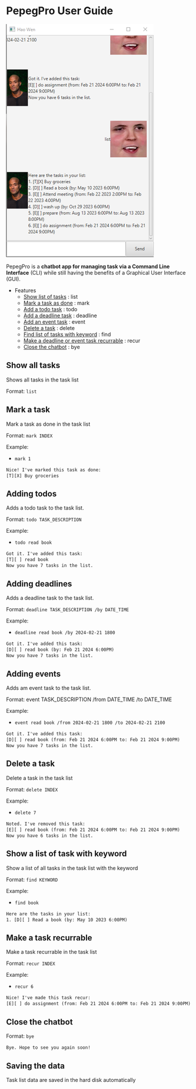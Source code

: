 # PepegPro User Guide

![alt text](./Ui.png)

PepegPro is a **chatbot app for managing task via a Command Line Interface** (CLI)
while still having the benefits of a Graphical User Interface (GUI).

- Features
    - [Show list of tasks](#show-all-tasks) : list
    - [Mark a task as done](#mark-a-task) : mark
    - [Add a todo task](#adding-todos) : todo
    - [Add a deadline task](#adding-deadlines) : deadline
    - [Add an event task](#adding-events) : event
    - [Delete a task](#delete-a-task) : delete
    - [Find list of tasks with keyword](#show-a-list-of-task-with-keyword) : find
    - [Make a deadline or event task recurrable](#make-a-task-recurrable) : recur
    - [Close the chatbot](#close-the-chatbot) : bye 

## Show all tasks

Shows all tasks in the task list

Format: ```list```

## Mark a task

Mark a task as done in the task list

Format: ```mark INDEX```

Example:
- ```mark 1```

```
Nice! I've marked this task as done:
[T][X] Buy groceries
```

## Adding todos

Adds a todo task to the task list.

Format: ```todo TASK_DESCRIPTION```

Example:
- ```todo read book```

```
Got it. I've added this task:
[T][ ] read book
Now you have 7 tasks in the list.
```

## Adding deadlines

Adds a deadline task to the task list.

Format: ```deadline TASK_DESCRIPTION /by DATE_TIME```

Example: 
- ```deadline read book /by 2024-02-21 1800```

```
Got it. I've added this task:
[D][ ] read book (by: Feb 21 2024 6:00PM)
Now you have 7 tasks in the list.
```

## Adding events

Adds am event task to the task list.

Format: event TASK_DESCRIPTION /from DATE_TIME /to DATE_TIME

Example:
- ```event read book /from 2024-02-21 1800 /to 2024-02-21 2100```

```
Got it. I've added this task:
[D][ ] read book (from: Feb 21 2024 6:00PM to: Feb 21 2024 9:00PM)
Now you have 7 tasks in the list.
```

## Delete a task

Delete a task in the task list

Format: ```delete INDEX```

Example:
- ```delete 7```

```
Noted. I've removed this task:
[E][ ] read book (from: Feb 21 2024 6:00PM to: Feb 21 2024 9:00PM)
Now you have 6 tasks in the list.
```

## Show a list of task with keyword

Show a list of all tasks in the task list with the keyword

Format: ```find KEYWORD```

Example:
- ```find book```

```
Here are the tasks in your list:
1. [D][ ] Read a book (by: May 10 2023 6:00PM)
```

## Make a task recurrable

Make a task recurrable in the task list

Format: ```recur INDEX```

Example:
- ```recur 6```

```
Nice! I've made this task recur:
[E][ ] do assignment (from: Feb 21 2024 6:00PM to: Feb 21 2024 9:00PM)
```

## Close the chatbot

Format: ```bye```

```
Bye. Hope to see you again soon!
```

## Saving the data

Task list data are saved in the hard disk automatically
